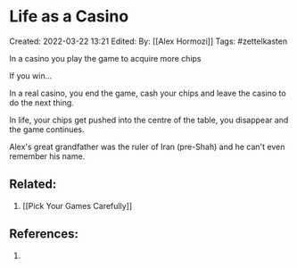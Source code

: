 # Life as a Casino
Created: 2022-03-22 13:21
Edited: 
By: [[Alex Hormozi]]
Tags: #zettelkasten 

In a casino you play the game to acquire more chips

If you win...

In a real casino, you end the game, cash your chips and leave the casino to do the next thing.

In life, your chips get pushed into the centre of the table, you disappear and the game continues.

Alex's great grandfather was the ruler of Iran (pre-Shah) and he can't even remember his name.

## Related:
1. [[Pick Your Games Carefully]]

## References:
1. 